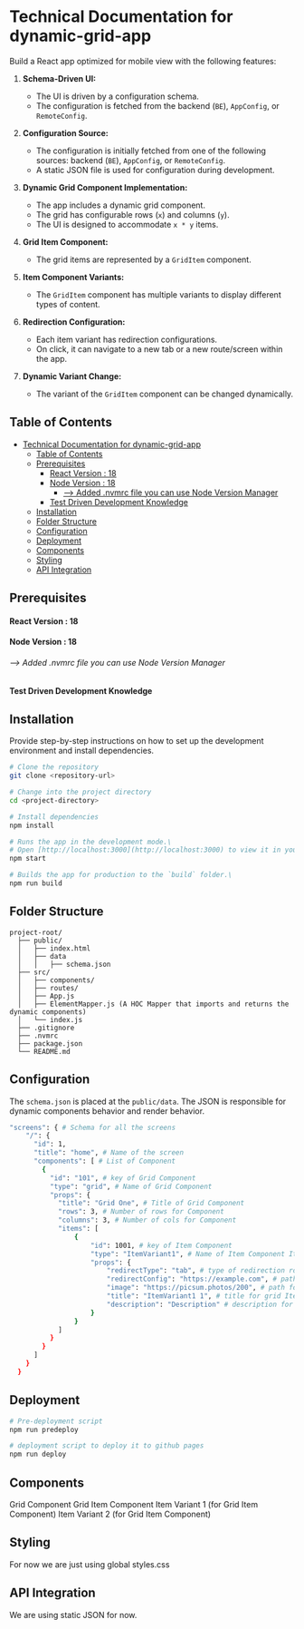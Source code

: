 # Technical Documentation for dynamic-grid-app

Build a React app optimized for mobile view with the following features:

1. **Schema-Driven UI:**
   - The UI is driven by a configuration schema.
   - The configuration is fetched from the backend (`BE`), `AppConfig`, or `RemoteConfig`.

2. **Configuration Source:**
   - The configuration is initially fetched from one of the following sources: backend (`BE`), `AppConfig`, or `RemoteConfig`.
   - A static JSON file is used for configuration during development.

3. **Dynamic Grid Component Implementation:**
   - The app includes a dynamic grid component.
   - The grid has configurable rows (`x`) and columns (`y`).
   - The UI is designed to accommodate `x * y` items.

4. **Grid Item Component:**
   - The grid items are represented by a `GridItem` component.

5. **Item Component Variants:**
   - The `GridItem` component has multiple variants to display different types of content.

6. **Redirection Configuration:**
   - Each item variant has redirection configurations.
   - On click, it can navigate to a new tab or a new route/screen within the app.

7. **Dynamic Variant Change:**
   - The variant of the `GridItem` component can be changed dynamically.

## Table of Contents

- [Technical Documentation for dynamic-grid-app](#technical-documentation-for-dynamic-grid-app)
  - [Table of Contents](#table-of-contents)
  - [Prerequisites](#prerequisites)
      - [React Version : 18](#react-version--18)
      - [Node Version : 18](#node-version--18)
          - [--\> Added .nvmrc file you can use Node Version Manager](#---added-nvmrc-file-you-can-use-node-version-manager)
      - [Test Driven Development Knowledge](#test-driven-development-knowledge)
  - [Installation](#installation)
  - [Folder Structure](#folder-structure)
  - [Configuration](#configuration)
  - [Deployment](#deployment)
  - [Components](#components)
  - [Styling](#styling)
  - [API Integration](#api-integration)

## Prerequisites

#### React Version : 18

#### Node Version : 18

###### --> Added .nvmrc file you can use Node Version Manager

#### Test Driven Development Knowledge

## Installation

Provide step-by-step instructions on how to set up the development environment and install dependencies.

```bash
# Clone the repository
git clone <repository-url>

# Change into the project directory
cd <project-directory>

# Install dependencies
npm install

# Runs the app in the development mode.\
# Open [http://localhost:3000](http://localhost:3000) to view it in your browser.
npm start

# Builds the app for production to the `build` folder.\
npm run build
```

## Folder Structure

```
project-root/
  ├── public/
  │   ├── index.html
  │   ├── data
  │   │   ├── schema.json 
  ├── src/
  │   ├── components/
  │   ├── routes/
  │   ├── App.js
  │   ├── ElementMapper.js (A HOC Mapper that imports and returns the dynamic components)
  │   └── index.js
  ├── .gitignore
  ├── .nvmrc
  ├── package.json
  └── README.md
```

## Configuration

The `schema.json` is placed at the `public/data`. The JSON is responsible for dynamic components behavior and render behavior.

```bash
"screens": { # Schema for all the screens
    "/": {
      "id": 1,
      "title": "home", # Name of the screen
      "components": [ # List of Component
        {
          "id": "101", # key of Grid Component
          "type": "grid", # Name of Grid Component
          "props": {
            "title": "Grid One", # Title of Grid Component
            "rows": 3, # Number of rows for Component
            "columns": 3, # Number of cols for Component
            "items": [
                {
                    "id": 1001, # key of Item Component
                    "type": "ItemVariant1", # Name of Item Component ItemVariant1/ItemVariant2
                    "props": {
                        "redirectType": "tab", # type of redirection route/tab
                        "redirectConfig": "https://example.com", # path for redirection
                        "image": "https://picsum.photos/200", # path for image
                        "title": "ItemVariant1 1", # title for grid Item
                        "description": "Description" # description for grid Item
                    }
                }
            ]
          }
        }
      ]
    }
  }
```

## Deployment

```bash
# Pre-deployment script
npm run predeploy

# deployment script to deploy it to github pages
npm run deploy
```

## Components

Grid Component
Grid Item Component
Item Variant 1 (for Grid Item Component)
Item Variant 2 (for Grid Item Component)

## Styling

For now we are just using global styles.css

## API Integration

We are using static JSON for now.
